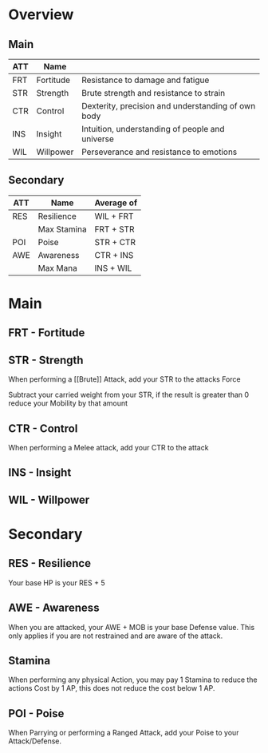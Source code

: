 # Overview
## Main
| ATT | Name |  |
| ---- | ---- | ---- |
| FRT | Fortitude | Resistance to damage and fatigue |
| STR | Strength | Brute strength and resistance to strain |
| CTR | Control | Dexterity, precision and understanding of own body |
| INS | Insight | Intuition, understanding of people and universe |
| WIL | Willpower | Perseverance and resistance to emotions |
## Secondary
| ATT | Name        | Average of |
| --- | ----------- | ---------- |
| RES | Resilience  | WIL + FRT  |
|     | Max Stamina | FRT + STR  |
| POI | Poise       | STR + CTR  |
| AWE | Awareness   | CTR + INS  |
|     | Max Mana    | INS + WIL  |
# Main
## FRT - Fortitude

## STR - Strength
When performing a [[Brute]] Attack, add your STR to the attacks Force

Subtract your carried weight from your STR, if the result is greater than 0 reduce your Mobility by that amount
## CTR - Control
When performing a Melee attack, add your CTR to the attack
## INS - Insight
## WIL - Willpower

# Secondary
## RES - Resilience
Your base HP is your RES + 5
## AWE - Awareness
When you are attacked, your AWE + MOB is your base Defense value. This only applies if you are not restrained and are aware of the attack.
## Stamina
When performing any physical Action, you may pay 1 Stamina to reduce the actions Cost by 1 AP, this does not reduce the cost below 1 AP.
## POI - Poise
When Parrying or performing a Ranged Attack, add your Poise to your Attack/Defense.
